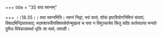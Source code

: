+++
title = "35 यया स्वप्नम्"

+++
।।18.35।। यया स्वप्नमिति। स्वप्नं निद्रां; भयं त्रासं; शोकं
इष्टवियोगनिमित्तं संतापं; विषादमिन्द्रियावसादं;
मदमशास्त्रीयविषयसेवोन्मुखत्वं च यया न विमुञ्चत्येव किंतु सदैव कर्तव्यतया
मन्यते दुर्मेधा विवेकासमर्था धृतिः सा पार्थ; तामसी।
